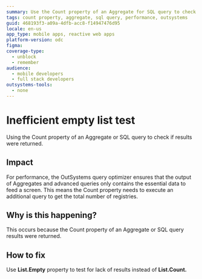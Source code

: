 ```yaml
---
summary: Use the Count property of an Aggregate for SQL query to check if results were returned.
tags: count property, aggregate, sql query, performance, outsystems
guid: 468193f3-a09a-4dfb-acc8-f14947476d95
locale: en-us
app_type: mobile apps, reactive web apps
platform-version: odc
figma:
coverage-type:
  - unblock
  - remember
audience:
  - mobile developers
  - full stack developers
outsystems-tools:
  - none
---
```

# Inefficient empty list test

Using the Count property of an Aggregate or SQL query to check if results were returned.

## Impact

For performance, the OutSystems query optimizer ensures that the output of Aggregates and advanced queries only contains the essential data to feed a screen. This means the Count property needs to execute an additional query to get the total number of registries.

## Why is this happening?

This occurs because the Count property of an Aggregate or SQL query results were returned.

## How to fix

Use **List.Empty** property to test for lack of results instead of **List.Count.**
